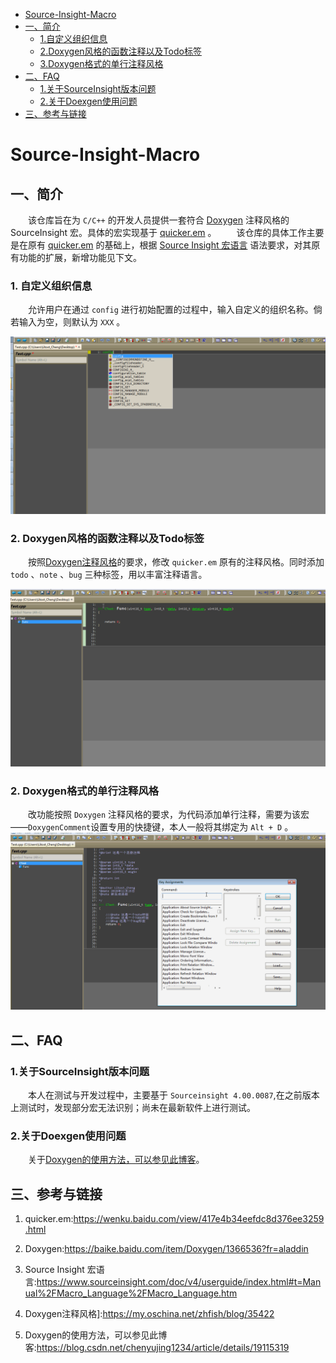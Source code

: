 
* [Source-Insight-Macro](#Source-Insight-Macro)
* [一、简介](#一、简介)
    * [1.自定义组织信息](#1.自定义组织信息)
    * [2.Doxygen风格的函数注释以及Todo标签](#2.Doxygen风格的函数注释以及Todo标签)
    * [3.Doxygen格式的单行注释风格](#3.Doxygen格式的单行注释风格)
* [二、FAQ](#二、FAQ)
    * [1.关于SourceInsight版本问题](#1.关于SourceInsight版本问题)
    * [2.关于Doexgen使用问题](#2.关于Doexgen使用问题)
* [三、参考与链接](#三、参考与链接)

<h1 id="Source-Insight-Macro">Source-Insight-Macro</h1>

<h2 id="一、简介">一、简介</h2>

&emsp;&emsp;该仓库旨在为 `C/C++` 的开发人员提供一套符合 [Doxygen][] 注释风格的SourceInsight 宏。具体的宏实现基于 [quicker.em][] 。
&emsp;&emsp;该仓库的具体工作主要是在原有 [quicker.em][] 的基础上，根据 [Source Insight 宏语言][] 语法要求，对其原有功能的扩展，新增功能见下文。

<h3 id="1.自定义组织信息">1. 自定义组织信息</h3>

&emsp;&emsp;允许用户在通过 `config` 进行初始配置的过程中，输入自定义的组织名称。倘若输入为空，则默认为 `XXX` 。

![自定义组织(公司)信息](/doc/CustomOrganization.gif "自定义组织/公司名称")


<h3 id="2.Doxygen风格的函数注释以及Todo标签">2. Doxygen风格的函数注释以及Todo标签</h3>

&emsp;&emsp;按照[Doxygen注释风格][]的要求，修改 `quicker.em` 原有的注释风格。同时添加   `todo` 、`note` 、`bug` 三种标签，用以丰富注释语言。

![函数注释以及标签](/doc/FuncComment.gif "函数注释以及标签")

<h3 id="3.Doxygen格式的单行注释风格">2. Doxygen格式的单行注释风格</h3>

&emsp;&emsp;改功能按照 `Doxygen` 注释风格的要求，为代码添加单行注释，需要为该宏——`DoxygenComment`设置专用的快捷键，本人一般将其绑定为 `Alt + D` 。
![Doxygen风格的单行注释](/doc/LineComment.gif "Doxygen风格的单行注释")




[comment]: <> (<h2 id="二、快速上手">二、快速上手</h2>)
[comment]: <> (<h3 id="1.基本原理">1. 基本原理</h3>)

[comment]: <> (<h3 id="2.依赖环境">2. 依赖环境</h3>)
[comment]: <> (<h3 id="3.快速使用">3. 快速使用</h3>)


<h2 id="二、FAQ">二、FAQ</h2>
<h3 id="1.关于SourceInsight版本问题">1.关于SourceInsight版本问题</h3>

&emsp;&emsp;本人在测试与开发过程中，主要基于 `Sourceinsight 4.00.0087`,在之前版本上测试时，发现部分宏无法识别；尚未在最新软件上进行测试。

<h3 id="2.关于Doexgen使用问题">2.关于Doexgen使用问题</h3>

&emsp;&emsp;关于[Doxygen的使用方法，可以参见此博客][]。

<h2 id="三、参考与链接"> 三、参考与链接</h2>  

1. quicker.em:https://wenku.baidu.com/view/417e4b34eefdc8d376ee3259.html  

2. Doxygen:https://baike.baidu.com/item/Doxygen/1366536?fr=aladdin  

3. Source Insight 宏语言:https://www.sourceinsight.com/doc/v4/userguide/index.html#t=Manual%2FMacro_Language%2FMacro_Language.htm  

4. Doxygen注释风格]:https://my.oschina.net/zhfish/blog/35422  

5. Doxygen的使用方法，可以参见此博客:https://blog.csdn.net/chenyujing1234/article/details/19115319  

[quicker.em]:https://wenku.baidu.com/view/417e4b34eefdc8d376ee3259.html "该宏功能扩展文件是华为的 lushengwen (卢胜文)于 2002 年进行整理和开发的"
[Doxygen]:https://baike.baidu.com/item/Doxygen/1366536?fr=aladdin "Doxygen_百度百科"
[Source Insight 宏语言]:https://www.sourceinsight.com/doc/v4/userguide/index.html#t=Manual%2FMacro_Language%2FMacro_Language.htm

[Doxygen注释风格]:https://my.oschina.net/zhfish/blog/35422
[Doxygen的使用方法，可以参见此博客]:https://blog.csdn.net/chenyujing1234/article/details/19115319 "Doxygen使用教程（个人总结）"


